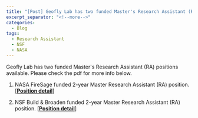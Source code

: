 ```yaml
---
title: "[Post] Geofly Lab has two funded Master's Research Assistant (RA) positions available."
excerpt_separator: "<!--more-->"
categories:
  - Blog
tags:
  - Research Assistant
  - NSF
  - NASA
---
```

Geofly Lab has two funded Master's Research Assistant (RA) positions available. Please check the pdf for more info below.

1) NASA FireSage funded 2-year Master Research Assistant (RA) position. [[**Position detail**]](https://www.dropbox.com/scl/fi/t8wz19m1sbzhpl6ezbw3u/NASA-FireSage-Funded-graduate-position-at-SJSU.pdf?rlkey=l5szgcz8fpxic2i9lm9tkvozh&dl=0)

2) NSF Build & Broaden funded 2-year Master Research Assistant (RA) position. [[**Position detail**]](https://www.dropbox.com/scl/fi/ttdw61u2m221nam9h9h9i/NSF-B2-Funded-RA-position-at-SJSU.pdf?rlkey=xz43bpc58ny8bb4g43cofpwj3&dl=0)


